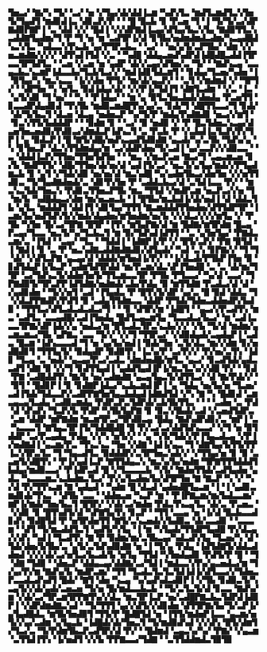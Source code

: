 ▜▅▃▞▝▇▞▚▝▜▞▝▃▞▝▅▝▞▜▄▞▟▞▟▟▐▃▆▝▚▟▚▜▃▝▆▟▜▃▆▟▜▃▚▜▅▜▞▜▄▟▜▝▆▟▊▟▐▃▝▟▊▃▛▞▛▝▝▝█▝█▃▙▝▊▝▛▃▅▝▜▝▐▝▜▞▜▞▃▞▟▛▇▟▉▛▇▛▐▝▃▝▟▟▝▞▞▝█▟▐▝▞▞▟▛▇▟▐▃▄▞▟▜▄▞▙▃▚▜▄▝▇▟▉▜▜▃▚▃▟▟▇▜▄▟▆▞▜▝▛▝▜▝▅▝▆▝▃▟▜▛▐▞▟▝▊▜▙▞▅▟▆▟▆▟▃▟▆▞▚▃▄▟█▟▚▃▚▜▃▝▚▟▃▃▚▜▚▃▙▝▄▞▛▜▛▃▙▃▝▝▃▞▝▝▅▞▄▜▞▃▛▜▙▞▝▟▆▝▞▞▅▃▆▟▇▞▞▞▞▝▟▜▚▟▐▜▟▝▞▃▝▝▚▟█▝▟▟▄▃▅▟▚▟▛▟▐▟█▟█▃▟▟▐▜▛▃▃▜▛▜▟▜▃▝▝▃▅▝▞▃▅▝▅▝▄▟▛▝▟▞▞▃▄▞▟▜▅▞▃▝▜▞▝▝▇▟▚▃▄▝▃▃▄▃▙▃▚▃▆▛▐▟▃▃▙▞▜▃▙▜▃▞▞▝▆▟▐▟▊▜▟▃▆▜▝▝▊▟▄▞▜▃▅▞▚▟▅▝▐▝▉▜▄▞▚▝▆▃▚▃▃▝▐▞▞▟▅▝▛▜▞▝▆▞▟▞▄▃▛▞▝▝▃▜▝▞▆▟▆▟▝▞▝▜▛▜▞▝▝▟▛▜▅▝▚▝▅▜▃▝▉▟▐▟▄▞▟▞▝▞▞▛▐▞▜▟▐▜▝▟▇▜▃▟▆▝▝▞▃▝▐▃▝▝▄▜▞▟▊▝▜▝▅▞▝▝▚▝▝▛▐▟▄▞▝▝▆▝▄▝▉▜▃▜▅▃▙▟▞▟▅▟▄▝▛▃▅▜▜▝▊▃▃▟▛▟▄▟▊▟▝▜▚▜▙▝▆▟▉▃▆▟█▜▚▞▄▞▃▝▊▟▞▜▝▟█▜▜▃▃▞▜▝▊▟▞▝▟▞▜▞▙▃▜▝▟▃▅▝▟▃▄▝▅▟▅▃▛▝▚▞▜▞▛▝▆▟▄▜▚▟▇▟▊▝▅▃▞▞▆▜▝▝▊▃▚▜▜▞▙▟▟▟▛▝▝▝▉▟▆▝▊▝▝▃▞▝▉▝▅▟▉▝▞▝▛▝█▃▜▟▅▃▚▃▄▞▟▃▅▜▅▃▅▟▉▞▛▟▊▃▞▟▆▟▃▛▐▟▚▃▜▝▃▝▛▃▙▝▛▝▞▃▙▟▐▃▜▃▛▞▛▞▜▛▐▝▄▝▉▟▃▛▐▝█▝▇▜▞▟█▞▅▟▚▃▄▟▜▟▉▟▇▝▄▃▟▞▚▞▃▜▙▝▜▟▚▞▄▝▚▝▊▜▅▃▛▝▟▃▚▜▜▟▆▟▄▞▆▝▃▞▟▟▛▟▅▞▜▞▃▟▐▝▄▞▃▃▛▞▞▟▉▃▃▝▝▃▝▟▟▟▐▃▛▞▜▜▅▞▜▜▅▜▟▜▅▝▝▝▆▃▝▞▆▃▛▃▅▝▇▃▞▜▝▃▄▃▆▃▅▝▊▞▙▝▇▟▛▜▜▞▝▟█▞▜▜▅▞▟▞▅▞▟▝▄▟▐▜▞▃▞▝▅▃▜▞▄▜▄▞▆▟▞▞▛▜▄▟▆▃▙▝▊▝▄▜▝▞▜▟▞▟▉▝▅▞▅▞▟▝▆▃▚▟█▝▚▞▄▟▅▜▙▃▞▟▅▜▅▝▞▞▅▜▜▟▊▃▝▜▞▜▄▟▇▟▅▟▞▃▝▟▊▜▚▜▅▝▛▝▃▟▟▃▙▃▞▟▝▃▜▟▐▃▃▝▛▞▝▝▆▃▚▃▜▟▞▜▅▃▚▝▛▟▊▃▜▜▅▃▛▜▙▝▆▃▝▜▜▟▝▞▆▟▛▃▆▝▅▃▛▃▞▞▅▝▜▝▆▞▙▝▚▟█▟▄▃▞▟▆▝▆▞▅▃▅▃▙▝▐▝█▜▙▞▆▃▙▟▐▞▟▞▅▟▐▝▟▝▟▟▃▜▙▝▄▜▃▝▆▟▟▟▜▝▟▟▐▜▝▟▊▜▄▞▜▜▜▝▇▃▆▟▟▟▜▜▅▟▅▞▟▜▜▟▛▜▛▝▐▃▆▞▙▞▅▟▜▟▚▜▞▞▆▟▞▟▄▟▅▞▆▜▅▟▆▞▅▞▙▝▞▞▟▃▞▞▞▞▆▜▄▝▞▝▛▜▙▝▚▜▅▝█▞▃▞▜▛▇▝█▜▛▝▐▜▚▝▆▜▄▛▇▞▟▝▆▝█▟▇▞▆▜▛▟▆▝█▃▄▝▛▃▄▞▜▃▃▝▅▃▜▞▚▞▜▃▙▃▜▝▆▝▉▞▜▟▚▟▐▟▜▜▝▝▃▝▄▜▅▜▄▞▝▛▇▟▃▃▆▞▃▝▐▜▟▝▝▃▄▞▝▜▃▝▝▜▟▟▐▝▐▟▇▛▐▞▛▝▞▝█▜▞▃▛▞▝▛▇▝▉▜▟▝▐▝▇▟▐▝▊▝▃▝▛▝▅▃▚▟▇▃▟▟▇▟▇▟▊▞▟▜▄▟▞▝▚▟▝▃▚▝▊▛▇▞▞▝▜▝▜▝▟▞▝▞▟▜▃▛▇▝▄▃▄▞▟▝▟▟▟▞▆▜▅▟▐▞▛▞▝▝▐▞▟▃▟▞▛▜▙▛▐▜▅▝▉▝▊▟▜▟▄▛▐▞▙▃▛▝▄▟▆▜▟▜▛▟▟▝▆▞▛▃▆▞▟▃▚▛▐▜▅▟█▝▃▝▃▝▟▞▆▞▜▜▛▝▃▞▜▟▚▃▜▞▟▟▅▜▅▜▞▜▜▃▆▃▃▜▛▝▛▜▙▝▛▜▃▃▞▝▚▞▟▝▃▃▞▝▜▛▇▟▉▜▞▜▛▃▛▛▐▟▜▟▇▞▅▟▆▟▞▃▙▞▛▟▄▝▉▝▆▜▜▟▇▝▛▃▟▃▞▟▝▟▝▞▄▟▊▟▅▝▝▜▞▞▅▜▝▃▟▝▐▜▄▟▃▝▛▝█▜▚▜▞▟▛▝▄▞▃▝█▝▉▟▝▟▟▃▝▜▝▞▟▃▛▛▇▟▛▞▛▟▜▝▉▝▃▟▄▜▜▟▆▃▃▝▟▟▛▝▛▜▟▞▜▟▅▃▟▟▅▟▛▞▙▟▉▝▝▜▜▜▃▞▟▜▃▟▃▟▃▟▃▞▜▝▝▝▊▝▟▜▛▞▆▝▐▟█▜▝▝▄▃▞▞▛▃▟▜▚▝▆▃▝▃▟▜▃▝▃▃▄▟█▞▃▟▐▜▅▟▄▝█▟▜▃▄▃▆▜▄▝▜▃▃▟▃▞▙▃▞▝▆▝▃▟▐▃▃▃▜▛▇▞▟▛▐▟▞▞▄▝▅▟▃▞▆▝█▜▃▟▃▜▛▃▚▃▙▞▞▞▝▞▙▝▜▞▟▝▆▟▆▞▄▃▆▃▆▃▞▜▙▝▄▛▇▃▝▃▃▝▜▞▞▝▞▞▜▝▜▜▛▃▞▝▞▟▉▟▄▟▞▃▄▟▄▛▐▝▃▟▃▝█▃▆▝▐▟▚▃▃▃▟▝▜▝▅▝▄▞▙▞▅▟▐▝▉▟▞▜▅▝▃▜▞▟▃▝▆▞▞▟▆▝▊▞▅▟█▟▊▜▝▜▜▜▄▜▞▝▉▟▄▟▛▝▉▟▉▜▚▝▐▃▚▞▛▝▃▞▛▞▞▝▛▞▅▞▃▜▚▝▐▟▊▝▜▃▄▝▃▝▅▟▞▝▄▃▄▞▛▃▞▃▟▃▝▟▆▟▅▟█▞▆▜▃▝▄▃▞▝▊▃▟▜▟▞▄▟▃▃▟▜▝▟▇▝▉▝▞▞▜▝▊▟▜▜▄▟▐▝▄▟▟▜▄▟▐▛▐▞▆▃▜▃▚▞▞▟█▝▛▞▝▝▊▟▝▛▇▝▃▟█▟▟▜▚▝▇▞▙▝▅▞▃▟▆▟▇▝▄▃▄▜▄▃▜▞▟▜▜▃▞▝▟▝▇▞▛▟▞▞▝▝▉▜▝▝█▟▊▛▐▝▊▝▊▟▇▛▐▟▃▞▚▃▙▃▆▟▐▛▐▝▄▝▜▟▄▝▅▞▙▞▅▝▜▃▅▞▃▟▐▜▟▞▜▟▃▃▛▞▃▟▛▛▇▜▅▜▄▃▙▟▄▟▐▟▇▟▜▟▝▞▚▝▇▝▚▝█▟▊▟▝▃▆▃▄▃▄▜▃▟▄▝▃▟▉▃▆▟▄▝▛▟▛▃▛▃▜▟▛▟▞▃▙▜▙▜▜▃▝▝▝▝▃▟▅▝▃▝▛▟▝▟▝▟▚▟▚▝▜▃▛▞▙▝▛▟▛▝▚▜▙▜▄▛▇▝▊▝▉▃▚▜▙▟▞▃▟▝▞▃▅▟▜▟▛▃▝▃▆▝▟▟▛▝▆▛▇▟▆▝▆▃▆▜▛▃▞▜▛▟▉▃▄▝█▟▄▝▇▟▚▟▛▟▊▞▃▝▆▛▐▝▃▝▚▃▃▃▜▝▇▜▄▃▜▛▐▜▞▜▟▟█▟█▝█▝▛▞▃▞▃▞▟▟▜▟▚▃▃▞▝▞▜▝▅▝▉▜▟▟▛▝▃▞▛▃▄▟▄▝▛▟▄▝▞▞▚▝▅▜▞▞▝▝▄▝▚▜▞▜▟▞▞▛▐▜▄▃▟▃▄▝▞▛▐▞▅▟▇▟▐▝▄▃▆▞▛▃▝▜▚▃▚▃▝▜▅▝▞▟▇▝▐▟▐▞▄▃▝▜▝▟▇▜▄▞▙▜▜▞▛▛▐▃▚▜▛▃▜▃▝▜▝▜▄▃▟▜▃▝▉▟▟▟▛▞▃▜▛▜▅▃▚▟▞▞▝▞▜▜▄▞▅▝▊▝▉▝▃▃▅▜▞▟█▜▚▝▝▛▐▞▄▟▐▃▛▝▇▜▜▟▄▃▚▝▆▃▚▞▙▞▅▟▆▝▜▛▇▜▜▜▟▟▟▜▙▟▄▞▆▟▉▃▃▞▝▛▐▟▛▃▟▝█▝▞▜▃▃▃▃▙▝▚▜▞▝▇▟▅▜▜▟▞▃▟▜▄▟▅▝▄▟▃▝▚▃▃▃▆▃▚▃▙▟▆▃▜▃▞▝▛▞▄▜▃▟▅▞▙▞▟▜▛▜▅▝▇▝▇▃▛▝▚▝▞▝▚▞▟▝▛▞▜▜▚▃▆▝▇▝▄▟▄▟▝▝▚▟▆▝█▝▟▃▟▝▄▟▅▟█▜▄▃▆▝▐▝▐▝▄▟▊▃▆▟▊▟▞▜▚▃▝▝▟▜▙▝▃▃▝▝▟▟▅▃▅▝▚▃▛▝▆▝▝▛▐▛▇▃▆▞▆▞▙▟▃▃▆▞▆▛▐▞▆▟▞▜▅▞▙▃▜▝█▜▛▞▝▞▟▞▃▞▆▟▅▝▛▟▃▜▚▃▄▜▃▝▟▞▃▝▛▃▅▃▝▝▞▟▊▝▊▝█▜▚▟▜▞▟▝▚▛▇▜▄▜▚▝▊▃▛▝▝▜▜▝▃▃▄▝▅▝▐▞▟▝█▃▙▃▃▟▊▟▚▝▉▟█▜▟▝▛▝▅▜▛▟▅▜▜▝▇▜▞▃▚▃▅▟▞▞▙▟▉▃▝▟▞▃▃▟▊▝▝▃▃▃▆▝▝▟▜▝▜▞▆▃▟▟▜▃▜▝▄▟▜▞▚▜▄▝▐▝▆▝▚▜▄▟▞▜▜▟▛▜▄▟█▝▛▞▟▃▄▞▞▟▚▝▚▟▐▝▜▃▟▜▚▝▇▝▛▝▉▟▆▞▆▞▃▜▙▃▄▞▚▟▃▟▚▜▄▝▜▃▅▞▚▝▟▝▜▟▞▟▅▞▙▜▙▞▃▝▄▜▞▃▜▟▚▟▉▟▇▝▅▝▐▝▜▞▄▝▛▟▄▝▐▟▜▟▇▜▞▟▟▃▟▟▅▟▝▞▞▞▟▞▃▞▅▜▃▞▙▃▟▞▙▝▅▜▄▝▜▜▟▝▚▜▅▟▄▟▊▝▛▟▜▞▛▝█▝▝▜▝▟▇▝▜▟▉▝▝▟▅▃▛▝▟▟▄▃▄▞▟▟▇▞▃▞▜▟▐▝▆▟▃▃▚▜▚▞▄▃▅▟▃▞▆▝▜▞▄▞▛▞▆▝▇▟▚▞▙▝▆▟▛▃▆▞▝▜▜▝▜▃▟▃▜▃▜▃▜▟▐▟▐▞▟▜▃▃▞▞▜▟▅▃▛▃▃▟▃▟▚▟▜▝█▟▞▝▇▜▝▟▅▝▚▃▄▝▚▞▄▟▚▟▃▟▊▛▐▝▞▜▙▝▊▟▉▃▜▞▚▃▄▜▞▞▟▞▄▟▞▃▅▃▅▝▜▞▅▝█▞▆▟▃▃▙▃▙▝▝▜▞▃▜▃▜▞▟▝▊▃▃▝▇▟▚▞▆▝▞▟▞▃▞▜▛▃▆▜▛▛▇▜▚▞▞▟▃▝▆▃▜▛▐▃▛▝▅▞▃▟█▛▇▃▙▃▜▟▛▟▐▟▉▛▐▝▞▟▛▟▆▟▇▃▚▟▝▝▜▞▜▜▜▝▄▞▞▟▜▞▞▟▊▟▅▝▟▜▜▛▇▞▙▞▜▞▃▛▐▞▄▜▄▟█▟▃▝▆▜▙▜▅▟▉▜▝▜▜▞▛▝█▟█▜▟▝▅▝▐▜▜▞▆▟▅▛▐▃▃▝▄▃▆▞▅▜▞▞▄▞▃▟▆▝▄▜▄▃▙▝▐▟█▟▞▟▞▜▅▃▜▝▜▞▆▟▉▟▚▟▝▞▞▟▚▝█▜▞▟▆▜▞▜▃▞▃▝▜▞▛▟▆▜▙▃▛▃▟▜▛▞▟▝▛▞▝▝█▟▆▟▝▃▄▃▚▞▚▞▝▛▇▞▝▞▄▃▆▝▃▜▜▟▐▜▚▝▐▞▅▟▜▝▞▞▙▝▛▛▇▃▃▞▜▟▇▝▝▃▜▜▟▟▆▟▃▜▉▜▉

